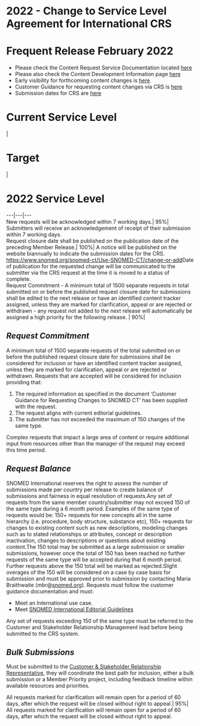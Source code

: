 # 2022 - Change to Service Level Agreement for International CRS

# **Frequent Release February 2022**

  * Please check the Content Request Service Documentation located [here](https://confluence.ihtsdotools.org/display/SCTCR/SNOMED+CT+Content+Request+Service)
  * Please also check the Content Development Information page [here](https://confluence.ihtsdotools.org/display/CDR/Content+Development+Information)
  * Early visibility for forthcoming content changes is [here](https://confluence.ihtsdotools.org/display/RMT/2022+Early+Visibility+Release+Notifications)
  * Customer Guidance for requesting content changes via CRS is [here](https://www.snomed.org/snomed-ct/Use-SNOMED-CT/change-or-add)
  * Submission dates for CRS are [here](https://www.snomed.org/snomed-ct/Use-SNOMED-CT/change-or-add)

# **Current Service Level**

| 

# **Target**

| 

# **2022 Service Level**  
  
---|---|---  
New requests will be acknowledged within 7 working days.| 95%| Submitters will receive an acknowledgement of receipt of their submission within 7 working days.  
Request closure date shall be published on the publication date of the preceding Member Release.| 100%| A notice will be published on the website biannually to indicate the submission dates for the CRS. <https://www.snomed.org/snomed-ct/Use-SNOMED-CT/change-or-add>Date of publication for the requested change will be communicated to the submitter via the CRS request at the time it is moved to a status of complete.  
Request Commitment - A minimum total of 1500 separate requests in total submitted on or before the published request closure date for submissions shall be edited to the next release or have an identified content tracker assigned, unless they are marked for clarification, appeal or are rejected or withdrawn - any request not added to the next release will automatically be assigned a high priority for the following release. | 90%| 

## _**Request Commitment**_

A minimum total of 1500 separate requests of the total submitted on or before the published request closure date for submissions shall be considered for inclusion or have an identified content tracker assigned, unless they are marked for clarification, appeal or are rejected or withdrawn. Requests that are accepted will be considered for inclusion providing that:

  1. The required information as specified in the document ‘Customer Guidance for Requesting Changes to SNOMED CT’ has been supplied with the request.
  2. The request aligns with current editorial guidelines. 
  3. The submitter has not exceeded the maximum of 150 changes of the same type.

Complex requests that impact a large area of content or require additional input from resources other than the manager of the request may exceed this time period. 

##  _**Request Balance**_

SNOMED International reserves the right to assess the number of submissions made per country per release to create balance of submissions and fairness in equal resolution of requests.Any set of requests from the same member country/submitter may not exceed 150 of the same type during a 6 month period. Examples of the same type of requests would be: 150+ requests for new concepts all in the same hierarchy (i.e. procedure, body structure, substance etc), 150+ requests for changes to existing content such as new descriptions, modeling changes such as to stated relationships or attributes, concept or description inactivation, changes to descriptions or questions about existing content.The 150 total may be submitted as a large submission or smaller submissions, however once the total of 150 has been reached no further requests of the same type will be accepted during that 6 month period. Further requests above the 150 total will be marked as rejected.Slight overages of the 150 will be considered on a case by case basis for submission and must be approved prior to submission by contacting Maria Braithwaite (mbr@[snomed.org](http://snomed.org/)). Requests must follow the customer guidance documentation and must:

  * Meet an International use case. 
  * Meet [SNOMED International Editorial Guidelines](https://confluence.ihtsdotools.org/display/DOCEG)

Any set of requests exceeding 150 of the same type must be referred to the Customer and Stakeholder Relationship Management lead before being submitted to the CRS system. 

##  _**Bulk Submissions**_

Must be submitted to the [Customer & Stakeholder Relationship Representative](https://www.snomed.org/help-center/help-center), they will coordinate the best path for inclusion, either a bulk submission or a Member Priority project, including feedback timeline within available resources and priorities.   
  
All requests marked for clarification will remain open for a period of 60 days, after which the request will be closed without right to appeal.| 95%| All requests marked for clarification will remain open for a period of 60 days, after which the request will be closed without right to appeal.
